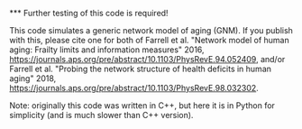 *** Further testing of this code is required!

This code simulates a generic network model of aging (GNM). If you publish with this, please cite one for both of Farrell et al. "Network model of human aging: Frailty limits and information measures" 2016, https://journals.aps.org/pre/abstract/10.1103/PhysRevE.94.052409, and/or Farrell et al. "Probing the network structure of health deficits in human aging" 2018, https://journals.aps.org/pre/abstract/10.1103/PhysRevE.98.032302.

Note: originally this code was written in C++, but here it is in Python for simplicity (and is much slower than C++ version).

